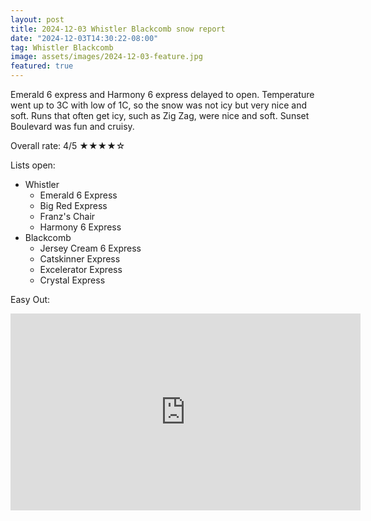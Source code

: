 ```yaml
---
layout: post
title: 2024-12-03 Whistler Blackcomb snow report
date: "2024-12-03T14:30:22-08:00"
tag: Whistler Blackcomb
image: assets/images/2024-12-03-feature.jpg
featured: true
---
```


Emerald 6 express and Harmony 6 express delayed to open. Temperature went up to 3C with low of 1C, so the snow was not icy but very nice and soft.
Runs that often get icy, such as Zig Zag, were nice and soft. Sunset Boulevard was fun and cruisy.

Overall rate: 4/5 ★★★★☆

Lists open:

* Whistler
    * Emerald 6 Express
    * Big Red Express
    * Franz's Chair
    * Harmony 6 Express
* Blackcomb
    * Jersey Cream 6 Express
    * Catskinner Express
    * Excelerator Express
    * Crystal Express


Easy Out:
<iframe width="560" height="315" src="https://www.youtube.com/embed/B9XMAtNzQq4?si=Up-cQNI4-bzBYo6L&hl=en" title="YouTube video player" frameborder="0" allow="accelerometer; autoplay; clipboard-write; encrypted-media; gyroscope; picture-in-picture; web-share" referrerpolicy="strict-origin-when-cross-origin" allowfullscreen></iframe>
